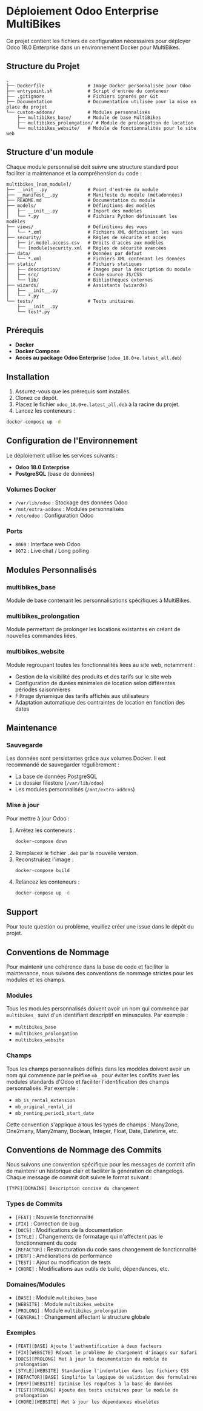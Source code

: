 # Déploiement Odoo Enterprise MultiBikes

Ce projet contient les fichiers de configuration nécessaires pour déployer Odoo 18.0 Enterprise dans un environnement Docker pour MultiBikes.

## Structure du Projet

```
.
├── Dockerfile                # Image Docker personnalisée pour Odoo
├── entrypoint.sh             # Script d'entrée du conteneur
├── .gitignore                # Fichiers ignorés par Git
├── Documentation             # Documentation utilisée pour la mise en place du projet
└── custom-addons/            # Modules personnalisés
    ├── multibikes_base/      # Module de base MultiBikes
    ├── multibikes_prolongation/ # Module de prolongation de location
    └── multibikes_website/   # Module de fonctionnalités pour le site web
```

## Structure d'un module

Chaque module personnalisé doit suivre une structure standard pour faciliter la maintenance et la compréhension du code :

```
multibikes_[nom_module]/
├── __init__.py               # Point d'entrée du module
├── __manifest__.py           # Manifeste du module (métadonnées)
├── README.md                 # Documentation du module
├── models/                   # Définitions des modèles
│   ├── __init__.py           # Import des modèles
│   └── *.py                  # Fichiers Python définissant les modèles
├── views/                    # Définitions des vues
│   └── *.xml                 # Fichiers XML définissant les vues
├── security/                 # Règles de sécurité et accès
│   ├── ir.model.access.csv   # Droits d'accès aux modèles
│   └── [module]security.xml  # Règles de sécurité avancées
├── data/                     # Données par défaut
│   └── *.xml                 # Fichiers XML contenant les données
├── static/                   # Fichiers statiques
│   ├── description/          # Images pour la description du module
│   ├── src/                  # Code source JS/CSS
│   └── lib/                  # Bibliothèques externes
├── wizards/                  # Assistants (wizards)
│   ├── __init__.py
│   └── *.py
└── tests/                    # Tests unitaires
    ├── __init__.py
    └── test*.py
```

## Prérequis

- **Docker**
- **Docker Compose**
- **Accès au package Odoo Enterprise** (`odoo_18.0+e.latest_all.deb`)

## Installation

1. Assurez-vous que les prérequis sont installés.
2. Clonez ce dépôt.
3. Placez le fichier `odoo_18.0+e.latest_all.deb` à la racine du projet.
4. Lancez les conteneurs :

```bash
docker-compose up -d
```

## Configuration de l'Environnement

Le déploiement utilise les services suivants :

- **Odoo 18.0 Enterprise**
- **PostgreSQL** (base de données)

### Volumes Docker

- `/var/lib/odoo` : Stockage des données Odoo
- `/mnt/extra-addons` : Modules personnalisés
- `/etc/odoo` : Configuration Odoo

### Ports

- `8069` : Interface web Odoo
- `8072` : Live chat / Long polling

## Modules Personnalisés

### multibikes_base

Module de base contenant les personnalisations spécifiques à MultiBikes.

### multibikes_prolongation

Module permettant de prolonger les locations existantes en créant de nouvelles commandes liées.

### multibikes_website

Module regroupant toutes les fonctionnalités liées au site web, notamment :

- Gestion de la visibilité des produits et des tarifs sur le site web
- Configuration de durées minimales de location selon différentes périodes saisonnières
- Filtrage dynamique des tarifs affichés aux utilisateurs
- Adaptation automatique des contraintes de location en fonction des dates

## Maintenance

### Sauvegarde

Les données sont persistantes grâce aux volumes Docker. Il est recommandé de sauvegarder régulièrement :

- La base de données PostgreSQL
- Le dossier filestore (`/var/lib/odoo`)
- Les modules personnalisés (`/mnt/extra-addons`)

### Mise à jour

Pour mettre à jour Odoo :

1. Arrêtez les conteneurs :
   ```bash
   docker-compose down
   ```
2. Remplacez le fichier `.deb` par la nouvelle version.
3. Reconstruisez l'image :
   ```bash
   docker-compose build
   ```
4. Relancez les conteneurs :
   ```bash
   docker-compose up -d
   ```

## Support

Pour toute question ou problème, veuillez créer une issue dans le dépôt du projet.

## Conventions de Nommage

Pour maintenir une cohérence dans la base de code et faciliter la maintenance, nous suivons des conventions de nommage strictes pour les modules et les champs.

### Modules

Tous les modules personnalisés doivent avoir un nom qui commence par `multibikes_` suivi d'un identifiant descriptif en minuscules. Par exemple :

- `multibikes_base`
- `multibikes_prolongation`
- `multibikes_website`

### Champs

Tous les champs personnalisés définis dans les modèles doivent avoir un nom qui commence par le préfixe `mb_` pour éviter les conflits avec les modules standards d'Odoo et faciliter l'identification des champs personnalisés. Par exemple :

- `mb_is_rental_extension`
- `mb_original_rental_id`
- `mb_renting_period1_start_date`

Cette convention s'applique à tous les types de champs : Many2one, One2many, Many2many, Boolean, Integer, Float, Date, Datetime, etc.

## Conventions de Nommage des Commits

Nous suivons une convention spécifique pour les messages de commit afin de maintenir un historique clair et faciliter la génération de changelogs. Chaque message de commit doit suivre le format suivant :

```
[TYPE][DOMAINE] Description concise du changement
```

### Types de Commits

- `[FEAT]` : Nouvelle fonctionnalité
- `[FIX]` : Correction de bug
- `[DOCS]` : Modifications de la documentation
- `[STYLE]` : Changements de formatage qui n'affectent pas le fonctionnement du code
- `[REFACTOR]` : Restructuration du code sans changement de fonctionnalité
- `[PERF]` : Améliorations de performance
- `[TEST]` : Ajout ou modification de tests
- `[CHORE]` : Modifications aux outils de build, dépendances, etc.

### Domaines/Modules

- `[BASE]` : Module `multibikes_base`
- `[WEBSITE]` : Module `multibikes_website`
- `[PROLONG]` : Module `multibikes_prolongation`
- `[GENERAL]` : Changement affectant la structure globale

### Exemples

- `[FEAT][BASE] Ajoute l'authentification à deux facteurs`
- `[FIX][WEBSITE] Résout le problème de chargement d'images sur Safari`
- `[DOCS][PROLONG] Met à jour la documentation du module de prolongation`
- `[STYLE][WEBSITE] Standardise l'indentation dans les fichiers CSS`
- `[REFACTOR][BASE] Simplifie la logique de validation des formulaires`
- `[PERF][WEBSITE] Optimise les requêtes à la base de données`
- `[TEST][PROLONG] Ajoute des tests unitaires pour le module de prolongation`
- `[CHORE][WEBSITE] Met à jour les dépendances obsolètes`